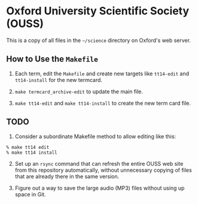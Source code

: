 Oxford University Scientific Society (OUSS)
===========================================

This is a copy of all files in the `~/science` directory on Oxford's web server.

How to Use the `Makefile`
-------------------------

1. Each term, edit the `Makefile` and create new targets like `tt14-edit` and
`tt14-install` for the new termcard.

2. `make termcard_archive-edit` to update the main file.

3. `make tt14-edit` and `make tt14-install` to create the new term card file.

TODO
----

1. Consider a subordinate Makefile method to allow editing like this:

````
% make tt14 edit
% make tt14 install
````

2. Set up an `rsync` command that can refresh the entire OUSS web site from this
repository automatically, without unnecessary copying of files that are already
there in the same version.

3. Figure out a way to save the large audio (MP3) files without using up space
in Git.

